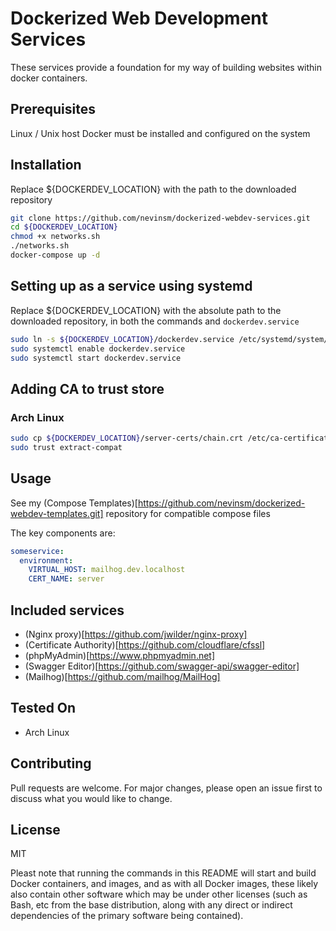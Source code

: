 # Dockerized Web Development Services

These services provide a foundation for my way of building websites within docker containers.

## Prerequisites

Linux / Unix host
Docker must be installed and configured on the system

## Installation

Replace \${DOCKERDEV_LOCATION} with the path to the downloaded repository

```bash
git clone https://github.com/nevinsm/dockerized-webdev-services.git
cd ${DOCKERDEV_LOCATION}
chmod +x networks.sh
./networks.sh
docker-compose up -d
```

## Setting up as a service using systemd

Replace \${DOCKERDEV_LOCATION} with the absolute path to the downloaded repository, in both the commands and `dockerdev.service`

```bash
sudo ln -s ${DOCKERDEV_LOCATION}/dockerdev.service /etc/systemd/system/dockerdev.service
sudo systemctl enable dockerdev.service
sudo systemctl start dockerdev.service
```

## Adding CA to trust store

### Arch Linux

```bash
sudo cp ${DOCKERDEV_LOCATION}/server-certs/chain.crt /etc/ca-certificates/trust-source/anchors/dockerdev.crt
sudo trust extract-compat
```

## Usage

See my (Compose Templates)[https://github.com/nevinsm/dockerized-webdev-templates.git] repository for compatible compose files

The key components are:

```yaml
someservice:
  environment:
    VIRTUAL_HOST: mailhog.dev.localhost
    CERT_NAME: server
```

## Included services

- (Nginx proxy)[https://github.com/jwilder/nginx-proxy]
- (Certificate Authority)[https://github.com/cloudflare/cfssl]
- (phpMyAdmin)[https://www.phpmyadmin.net]
- (Swagger Editor)[https://github.com/swagger-api/swagger-editor]
- (Mailhog)[https://github.com/mailhog/MailHog]

## Tested On

- Arch Linux

## Contributing

Pull requests are welcome. For major changes, please open an issue first to discuss what you would like to change.

## License

MIT

Pleast note that running the commands in this README will start and build Docker containers, and images, and as with all Docker images, these likely also contain other software which may be under other licenses (such as Bash, etc from the base distribution, along with any direct or indirect dependencies of the primary software being contained).

